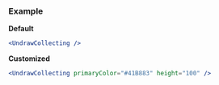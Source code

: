 ### Example

**Default**
```jsx
<UndrawCollecting />
```

**Customized**
```jsx
<UndrawCollecting primaryColor="#41B883" height="100" />
```
